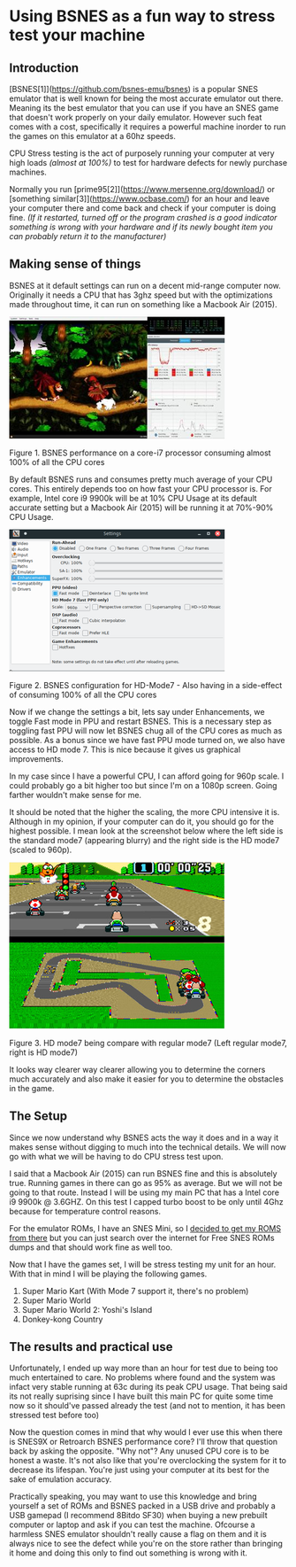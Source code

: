 # Using BSNES as a fun way to stress test your machine

## Introduction


[BSNES\[1]](https://github.com/bsnes-emu/bsnes) is a popular SNES emulator that is well known for
 being the most accurate emulator out there. Meaning its
 the best emulator that you can use if you have an SNES
 game that doesn't work properly on your daily emulator.
 However such feat comes with a cost, specifically it requires
 a powerful machine inorder to run the games on this 
 emulator at a 60hz speeds.
 


 CPU Stress testing is the act of purposely running your
 computer at very high loads *(almost at 100%)*
 to test for hardware defects for newly purchase machines.
 


 Normally you run [prime95\[2]](https://www.mersenne.org/download/) or [something similar\[3]](https://www.ocbase.com/) for an hour
 and leave your computer there and come back and check if
 your computer is doing fine. *(If it restarted, turned off 
 or the program crashed is a good indicator something is
 wrong with your hardware and if its newly bought item
 you can probably return it to the manufacturer)*


## Making sense of things


 BSNES at it default settings can run on a decent mid\-range
 computer now. Originally it needs a CPU that has 3ghz speed
 but with the optimizations made throughout time, it can run
 on something like a Macbook Air (2015\).
 


[![](images/bsnes-sample_tmb.jpeg)](images/bsnes-sample.jpeg)


Figure 1\. BSNES performance on a core\-i7 processor consuming almost 100% of all the CPU cores



 By default BSNES runs and consumes pretty much average of your CPU cores.
 This entirely depends too on how fast your CPU processor is. For example,
 Intel core i9 9900k will be at 10% CPU Usage at its default accurate setting
 but a Macbook Air (2015\) will be running it at 70%\-90% CPU Usage.
 


[![](images/settings_tmb.png)](images/settings.png)


Figure 2\. BSNES configuration for HD\-Mode7 \- Also having in a side\-effect of consuming 100% of all the CPU cores



 Now if we change the settings a bit, lets say under Enhancements, we toggle
 Fast mode in PPU and restart BSNES. This is a necessary step as toggling fast
 PPU will now let BSNES chug all of the CPU cores as much as possible. As a bonus
 since we have fast PPU mode turned on, we also have access to HD mode 7\. This is
 nice because it gives us graphical improvements.
 


 In my case since I have a powerful CPU, I can afford going for 960p scale. I could
 probably go a bit higher too but since I'm on a 1080p screen. Going farther wouldn't
 make sense for me.
 


 It should be noted that the higher the scaling, the more CPU intensive it is. Although
 in my opinion, if your computer can do it, you should go for the highest possible. I mean
 look at the screenshot below where the left side is the standard mode7 (appearing blurry)
 and the right side is the HD mode7 (scaled to 960p).
 


[![](images/hd-mode-7_tmb.jpg)](images/hd-mode-7.jpg)


Figure 3\. HD mode7 being compare with regular mode7 (Left regular mode7, right is HD mode7\)



 It looks way clearer way clearer allowing you to determine the corners much accurately
 and also make it easier for you to determine the obstacles in the game.
 

## The Setup


 Since we now understand why BSNES acts the way it does and in a way it makes sense
 without digging to much into the technical details. We will now go with what we will
 be having to do CPU stress test upon.
 


 I said that a Macbook Air (2015\) can run BSNES fine and this is absolutely true. Running
 games in there can go as 95% as average. But we will not be going to that route. Instead
 I will be using my main PC that has a Intel core i9 9900k @ 3\.6GHZ. On this test I capped
 turbo boost to be only until 4Ghz because for temperature control reasons.
 


 For the emulator ROMs, I have an SNES Mini, so I [decided to get my ROMS from there](https://github.com/TeamShinkansen/Hakchi2-CE) but
 you can just search over the internet for Free SNES ROMs dumps and that should work fine
 as well too.
 


 Now that I have the games set, I will be stress testing my unit for an hour. With that in mind
 I will be playing the following games.
 1. Super Mario Kart (With Mode 7 support it, there's no problem)
2. Super Mario World
3. Super Mario World 2: Yoshi's Island
4. Donkey\-kong Country




## The results and practical use


 Unfortunately, I ended up way more than an hour for test due to being too much entertained to care.
 No problems where found and the system was infact very stable running at 63c during its peak CPU usage.
 That being said its not really suprising since I have built this main PC for quite some time now so
 it should've passed already the test (and not to mention, it has been stressed test before too)
 


 Now the question comes in mind that why would I ever use this when there is SNES9X or Retroarch BSNES
 performance core? I'll throw that question back by asking the opposite. "Why not"? Any unused CPU core
 is to be honest a waste. It's not also like that you're overclocking the system for it to decrease its lifespan.
 You're just using your computer at its best for the sake of emulation accuracy.
 


 Practically speaking, you may want to use this knowledge and bring yourself a set of ROMs and BSNES packed in a USB drive
 and probably a USB gamepad (I recommend 8Bitdo SF30\) when buying a new prebuilt computer or laptop and ask if you can test 
 the machine. Ofcourse a harmless SNES emulator shouldn't really cause a flag on them and it is always nice to see the defect 
 while you're on the store rather than bringing it home and doing this only to find out something is wrong with it.
 


